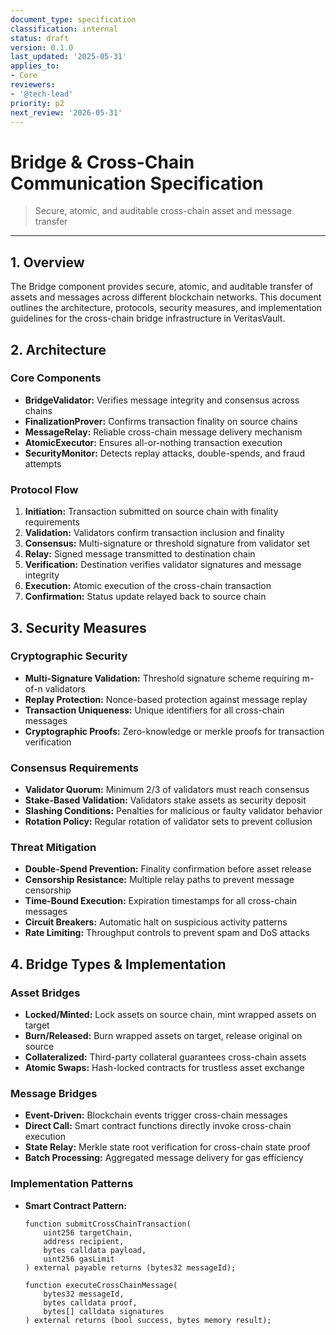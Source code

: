 ```yaml
---
document_type: specification
classification: internal
status: draft
version: 0.1.0
last_updated: '2025-05-31'
applies_to:
- Core
reviewers:
- '@tech-lead'
priority: p2
next_review: '2026-05-31'
---
```


# Bridge & Cross-Chain Communication Specification

> Secure, atomic, and auditable cross-chain asset and message transfer

---

## 1. Overview

The Bridge component provides secure, atomic, and auditable transfer of assets and messages across different blockchain networks. This document outlines the architecture, protocols, security measures, and implementation guidelines for the cross-chain bridge infrastructure in VeritasVault.

## 2. Architecture

### Core Components

* **BridgeValidator:** Verifies message integrity and consensus across chains
* **FinalizationProver:** Confirms transaction finality on source chains
* **MessageRelay:** Reliable cross-chain message delivery mechanism
* **AtomicExecutor:** Ensures all-or-nothing transaction execution
* **SecurityMonitor:** Detects replay attacks, double-spends, and fraud attempts

### Protocol Flow

1. **Initiation:** Transaction submitted on source chain with finality requirements
2. **Validation:** Validators confirm transaction inclusion and finality
3. **Consensus:** Multi-signature or threshold signature from validator set
4. **Relay:** Signed message transmitted to destination chain
5. **Verification:** Destination verifies validator signatures and message integrity
6. **Execution:** Atomic execution of the cross-chain transaction
7. **Confirmation:** Status update relayed back to source chain

## 3. Security Measures

### Cryptographic Security

* **Multi-Signature Validation:** Threshold signature scheme requiring m-of-n validators
* **Replay Protection:** Nonce-based protection against message replay
* **Transaction Uniqueness:** Unique identifiers for all cross-chain messages
* **Cryptographic Proofs:** Zero-knowledge or merkle proofs for transaction verification

### Consensus Requirements

* **Validator Quorum:** Minimum 2/3 of validators must reach consensus
* **Stake-Based Validation:** Validators stake assets as security deposit
* **Slashing Conditions:** Penalties for malicious or faulty validator behavior
* **Rotation Policy:** Regular rotation of validator sets to prevent collusion

### Threat Mitigation

* **Double-Spend Prevention:** Finality confirmation before asset release
* **Censorship Resistance:** Multiple relay paths to prevent message censorship
* **Time-Bound Execution:** Expiration timestamps for all cross-chain messages
* **Circuit Breakers:** Automatic halt on suspicious activity patterns
* **Rate Limiting:** Throughput controls to prevent spam and DoS attacks

## 4. Bridge Types & Implementation

### Asset Bridges

* **Locked/Minted:** Lock assets on source chain, mint wrapped assets on target
* **Burn/Released:** Burn wrapped assets on target, release original on source
* **Collateralized:** Third-party collateral guarantees cross-chain assets
* **Atomic Swaps:** Hash-locked contracts for trustless asset exchange

### Message Bridges

* **Event-Driven:** Blockchain events trigger cross-chain messages
* **Direct Call:** Smart contract functions directly invoke cross-chain execution
* **State Relay:** Merkle state root verification for cross-chain state proof
* **Batch Processing:** Aggregated message delivery for gas efficiency

### Implementation Patterns

* **Smart Contract Pattern:**
  ```solidity
  function submitCrossChainTransaction(
      uint256 targetChain,
      address recipient,
      bytes calldata payload,
      uint256 gasLimit
  ) external payable returns (bytes32 messageId);
  
  function executeCrossChainMessage(
      bytes32 messageId,
      bytes calldata proof,
      bytes[] calldata signatures
  ) external returns (bool success, bytes memory result);